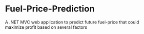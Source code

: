 # Fuel-Price-Prediction
A .NET MVC web application to predict future fuel-price that could maximize profit based on several factors
